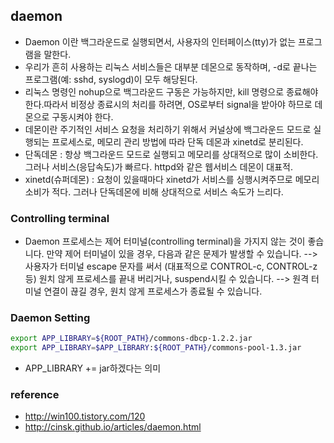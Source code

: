 ## daemon
- Daemon 이란 백그라운드로 실행되면서, 사용자의 인터페이스(tty)가 없는 프로그램을 말한다.
- 우리가 흔히 사용하는 리눅스 서비스들은 대부분 데몬으로 동작하며, -d로 끝나는 프로그램(예: sshd, syslogd)이 모두 해당된다. 
- 리눅스 명령인 nohup으로 백그라운드 구동은 가능하지만, kill 명령으로 종료해야 한다.따라서 비정상 종료시의 처리를 하려면, OS로부터 signal을 받아야 하므로 데몬으로 구동시켜야 한다.
- 데몬이란 주기적인 서비스 요청을 처리하기 위해서 커널상에 백그라운드 모드로 실행되는 프로세스로, 메모리 관리 방법에 따라 단독 데몬과 xinetd로 분리된다.
- 단독데몬 : 항상 백그라운드 모드로 실행되고 메모리를 상대적으로 많이 소비한다. 그러나 서비스(응답속도)가 빠르다. httpd와 같은 웹서비스 데몬이 대표적.
- xinetd(슈퍼데몬) : 요청이 있을때마다 xinetd가 서비스를 싱행시켜주므로 메모리 소비가 적다. 그러나 단독데몬에 비해 상대적으로 서비스 속도가 느리다.

### Controlling terminal
- Daemon 프로세스는 제어 터미널(controlling terminal)을 가지지 않는 것이 좋습니다. 만약 제어 터미널이 있을 경우, 다음과 같은 문제가 발생할 수 있습니다.
--> 사용자가 터미널 escape 문자를 써서 (대표적으로 CONTROL-c, CONTROL-z 등) 원치 않게 프로세스를 끝내 버리거나, suspend시킬 수 있습니다.
--> 원격 터미널 연결이 끊길 경우, 원치 않게 프로세스가 종료될 수 있습니다.

### Daemon Setting
```sh
export APP_LIBRARY=${ROOT_PATH}/commons-dbcp-1.2.2.jar
export APP_LIBRARY=$APP_LIBRARY:${ROOT_PATH}/commons-pool-1.3.jar
```
- APP_LIBRARY += jar하겠다는 의미

### reference
- http://win100.tistory.com/120
- http://cinsk.github.io/articles/daemon.html